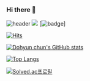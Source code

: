 ### Hi there 👋

<!--
**chunchem/chunchem** is a ✨ _special_ ✨ repository because its `README.md` (this file) appears on your GitHub profile.

Here are some ideas to get you started:

- 🔭 I’m currently working on ...
- 🌱 I’m currently learning ...
- 👯 I’m looking to collaborate on ...
- 🤔 I’m looking for help with ...
- 💬 Ask me about ...
- 📫 How to reach me: ...
- 😄 Pronouns: ...
- ⚡ Fun fact: ...
-->


![header](https://capsule-render.vercel.app/api?type=Waving&color=a3cca3&text=Greetings!&fontSize=45&fontColor=434343&height=200&fontAlignY=35)
    <img src="https://img.shields.io/badge/HTML-E34F26?style=flat-square&logo=HTML5&logoColor=white"/>
[![badge]("https://img.shields.io/badge/Scss-green?style=flat&logo=Sass&logoColor=CC6699"/)]
   
[![Hits](https://hits.seeyoufarm.com/api/count/incr/badge.svg?url=https%3A%2F%2Fgithub.com%2Fchunchem%2Fhit-counter&count_bg=%2379C83D&title_bg=%23555555&icon=&icon_color=%23E7E7E7&title=hits&edge_flat=false)](https://hits.seeyoufarm.com)
   
[![Dohyun chun's GitHub stats](https://github-readme-stats.vercel.app/api?username=chunchem&theme=highcontrast&hide=contribs,prs&bg_color=555555&title_color=ffffff)](https://github.com/chunchem/github-readme-stats)
   
[![Top Langs](https://github-readme-stats.vercel.app/api/top-langs/?username=chunchem&layout=compact)](https://github.com/anuraghazra/github-readme-stats)
   
[![Solved.ac프로필](http://mazassumnida.wtf/api/v2/generate_badge?boj=0726dohyun)](https://solved.ac/0726dohyun)
